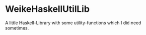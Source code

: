 # WeikeHaskellUtilLib
A little Haskell-Library with some utility-functions which I did need sometimes.
